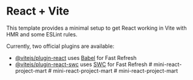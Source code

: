 # React + Vite

This template provides a minimal setup to get React working in Vite with HMR and some ESLint rules.

Currently, two official plugins are available:

- [@vitejs/plugin-react](https://github.com/vitejs/vite-plugin-react/blob/main/packages/plugin-react/README.md) uses [Babel](https://babeljs.io/) for Fast Refresh
- [@vitejs/plugin-react-swc](https://github.com/vitejs/vite-plugin-react-swc) uses [SWC](https://swc.rs/) for Fast Refresh
#   m i n i - r e a c t - p r o j e c t - m a r t  
 #   m i n i - r e a c t - p r o j e c t - m a r t  
 #   m i n i - r e a c t - p r o j e c t - m a r t  
 